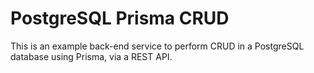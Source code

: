 # PostgreSQL Prisma CRUD

This is an example back-end service to perform CRUD in a PostgreSQL database using Prisma, via a REST API.
